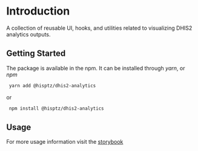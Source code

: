 # Introduction

A collection of reusable UI, hooks, and utilities related to visualizing DHIS2 analytics outputs.

## Getting Started

The package is available in the npm. It can be installed through *yarn*, or *npm*

```bash
 yarn add @hisptz/dhis2-analytics
```

or

```bash
 npm install @hisptz/dhis2-analytics
```

## Usage

For more usage information visit the [storybook](pathname:///ui/index.html)

[//]: # (## Tests)

[//]: # ()

[//]: # (## License)

[//]: # ()

[//]: # (## Contributing)

